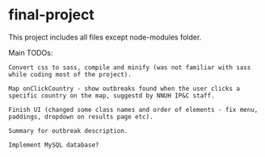 # final-project

This project includes all files except node-modules folder.

Main TODOs:

    Convert css to sass, compile and minify (was not familiar with sass while coding most of the project).

    Map onClickCountry - show outbreaks found when the user clicks a specific country on the map, suggestd by NNUH IP&C staff.

    Finish UI (changed some class names and order of elements - fix menu, paddings, dropdown on results page etc).
  
    Summary for outbreak description.

    Implement MySQL database?

